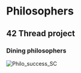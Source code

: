 # Philosophers
## 42 Thread project
### Dining philosophers
![Philo_success_SC](https://user-images.githubusercontent.com/84101904/232578702-e47c6cf3-a7b4-4390-8a66-98b291577dbf.png)

